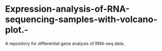 # Expression-analysis-of-RNA-sequencing-samples-with-volcano-plot.-
A repository for differential gene analysis of RNA-seq data.

